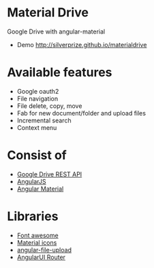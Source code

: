Material Drive
=
Google Drive with angular-material
- Demo http://silverprize.github.io/materialdrive

Available features
=
- Google oauth2
- File navigation
- File delete, copy, move
- Fab for new document/folder and upload files
- Incremental search
- Context menu

Consist of
=
- [Google Drive REST API](https://developers.google.com/drive/v2/reference/)
- [AngularJS](https://www.angularjs.org)
- [Angular Material](https://material.angularjs.org)

Libraries
=
- [Font awesome](http://fontawesome.io/)
- [Material icons](https://www.google.com/design/icons)
- [angular-file-upload](https://github.com/danialfarid/angular-file-upload)
- [AngularUI Router](https://github.com/angular-ui/ui-router)
